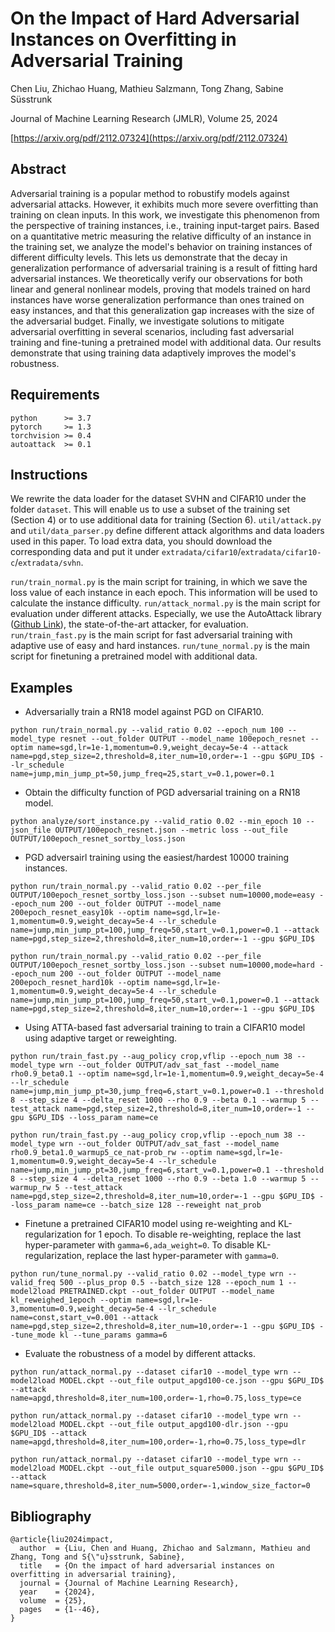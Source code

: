 # On the Impact of Hard Adversarial Instances on Overfitting in Adversarial Training

Chen Liu, Zhichao Huang, Mathieu Salzmann, Tong Zhang, Sabine Süsstrunk

Journal of Machine Learning Research (JMLR), Volume 25, 2024

[https://arxiv.org/pdf/2112.07324](https://arxiv.org/pdf/2112.07324)

## Abstract

Adversarial training is a popular method to robustify models against adversarial attacks. However, it exhibits much more severe overfitting than training on clean inputs. In this work, we investigate this phenomenon from the perspective of training instances, i.e., training input-target pairs. Based on a quantitative metric measuring the relative difficulty of an instance in the training set, we analyze the model's behavior on training instances of different difficulty levels. This lets us demonstrate that the decay in generalization performance of adversarial training is a result of fitting hard adversarial instances. We theoretically verify our observations for both linear and general nonlinear models, proving that models trained on hard instances have worse generalization performance than ones trained on easy instances, and that this generalization gap increases with the size of the adversarial budget. Finally, we investigate solutions to mitigate adversarial overfitting in several scenarios, including fast adversarial training and fine-tuning a pretrained model with additional data. Our results demonstrate that using training data adaptively improves the model's robustness.

## Requirements

```
python      >= 3.7
pytorch     >= 1.3
torchvision >= 0.4
autoattack  >= 0.1
```

## Instructions

We rewrite the data loader for the dataset SVHN and CIFAR10 under the folder `dataset`.
This will enable us to use a subset of the training set (Section 4) or to use additional data for training (Section 6).
`util/attack.py` and `util/data_parser.py` define different attack algorithms and data loaders used in this paper.
To load extra data, you should download the corresponding data and put it under `extradata/cifar10`/`extradata/cifar10-c`/`extradata/svhn`.

`run/train_normal.py` is the main script for training, in which we save the loss value of each instance in each epoch. This information will be used to calculate the instance difficulty.
`run/attack_normal.py` is the main script for evaluation under different attacks. Especially, we use the AutoAttack library ([Github Link](https://github.com/fra31/auto-attack)), the state-of-the-art attacker, for evaluation.
`run/train_fast.py` is the main script for fast adversarial training with adaptive use of easy and hard instances.
`run/tune_normal.py` is the main script for finetuning a pretrained model with additional data.


## Examples

* Adversarially train a RN18 model against PGD on CIFAR10.

```
python run/train_normal.py --valid_ratio 0.02 --epoch_num 100 --model_type resnet --out_folder OUTPUT --model_name 100epoch_resnet --optim name=sgd,lr=1e-1,momentum=0.9,weight_decay=5e-4 --attack name=pgd,step_size=2,threshold=8,iter_num=10,order=-1 --gpu $GPU_ID$ --lr_schedule name=jump,min_jump_pt=50,jump_freq=25,start_v=0.1,power=0.1
```

* Obtain the difficulty function of PGD adversarial training on a RN18 model.

```
python analyze/sort_instance.py --valid_ratio 0.02 --min_epoch 10 --json_file OUTPUT/100epoch_resnet.json --metric loss --out_file OUTPUT/100epoch_resnet_sortby_loss.json
```

* PGD adversairl training using the easiest/hardest 10000 training instances.

```
python run/train_normal.py --valid_ratio 0.02 --per_file OUTPUT/100epoch_resnet_sortby_loss.json --subset num=10000,mode=easy --epoch_num 200 --out_folder OUTPUT --model_name 200epoch_resnet_easy10k --optim name=sgd,lr=1e-1,momentum=0.9,weight_decay=5e-4 --lr_schedule name=jump,min_jump_pt=100,jump_freq=50,start_v=0.1,power=0.1 --attack name=pgd,step_size=2,threshold=8,iter_num=10,order=-1 --gpu $GPU_ID$

python run/train_normal.py --valid_ratio 0.02 --per_file OUTPUT/100epoch_resnet_sortby_loss.json --subset num=10000,mode=hard --epoch_num 200 --out_folder OUTPUT --model_name 200epoch_resnet_hard10k --optim name=sgd,lr=1e-1,momentum=0.9,weight_decay=5e-4 --lr_schedule name=jump,min_jump_pt=100,jump_freq=50,start_v=0.1,power=0.1 --attack name=pgd,step_size=2,threshold=8,iter_num=10,order=-1 --gpu $GPU_ID$
```

* Using ATTA-based fast adversarial training to train a CIFAR10 model using adaptive target or reweighting.

```
python run/train_fast.py --aug_policy crop,vflip --epoch_num 38 --model_type wrn --out_folder OUTPUT/adv_sat_fast --model_name rho0.9_beta0.1 --optim name=sgd,lr=1e-1,momentum=0.9,weight_decay=5e-4 --lr_schedule name=jump,min_jump_pt=30,jump_freq=6,start_v=0.1,power=0.1 --threshold 8 --step_size 4 --delta_reset 1000 --rho 0.9 --beta 0.1 --warmup 5 --test_attack name=pgd,step_size=2,threshold=8,iter_num=10,order=-1 --gpu $GPU_ID$ --loss_param name=ce

python run/train_fast.py --aug_policy crop,vflip --epoch_num 38 --model_type wrn --out_folder OUTPUT/adv_sat_fast --model_name rho0.9_beta1.0_warmup5_ce_nat-prob_rw --optim name=sgd,lr=1e-1,momentum=0.9,weight_decay=5e-4 --lr_schedule name=jump,min_jump_pt=30,jump_freq=6,start_v=0.1,power=0.1 --threshold 8 --step_size 4 --delta_reset 1000 --rho 0.9 --beta 1.0 --warmup 5 --warmup_rw 5 --test_attack name=pgd,step_size=2,threshold=8,iter_num=10,order=-1 --gpu $GPU_ID$ --loss_param name=ce --batch_size 128 --reweight nat_prob
```

* Finetune a pretrained CIFAR10 model using re-weighting and KL-regularization for 1 epoch. To disable re-weighting, replace the last hyper-parameter with `gamma=6,ada_weight=0`. To disable KL-regularization, replace the last hyper-parameter with `gamma=0`.

```
python run/tune_normal.py --valid_ratio 0.02 --model_type wrn --valid_freq 500 --plus_prop 0.5 --batch_size 128 --epoch_num 1 --model2load PRETRAINED.ckpt --out_folder OUTPUT --model_name kl_reweighed_1epoch --optim name=sgd,lr=1e-3,momentum=0.9,weight_decay=5e-4 --lr_schedule name=const,start_v=0.001 --attack name=pgd,step_size=2,threshold=8,iter_num=10,order=-1 --gpu $GPU_ID$ --tune_mode kl --tune_params gamma=6
```

* Evaluate the robustness of a model by different attacks.

```
python run/attack_normal.py --dataset cifar10 --model_type wrn --model2load MODEL.ckpt --out_file output_apgd100-ce.json --gpu $GPU_ID$ --attack name=apgd,threshold=8,iter_num=100,order=-1,rho=0.75,loss_type=ce

python run/attack_normal.py --dataset cifar10 --model_type wrn --model2load MODEL.ckpt --out_file output_apgd100-dlr.json --gpu $GPU_ID$ --attack name=apgd,threshold=8,iter_num=100,order=-1,rho=0.75,loss_type=dlr

python run/attack_normal.py --dataset cifar10 --model_type wrn --model2load MODEL.ckpt --out_file output_square5000.json --gpu $GPU_ID$ --attack name=square,threshold=8,iter_num=5000,order=-1,window_size_factor=0
```

## Bibliography

```
@article{liu2024impact,
  author  = {Liu, Chen and Huang, Zhichao and Salzmann, Mathieu and Zhang, Tong and S{\"u}sstrunk, Sabine},
  title   = {On the impact of hard adversarial instances on overfitting in adversarial training},
  journal = {Journal of Machine Learning Research},
  year    = {2024},
  volume  = {25},
  pages   = {1--46},
}
```
